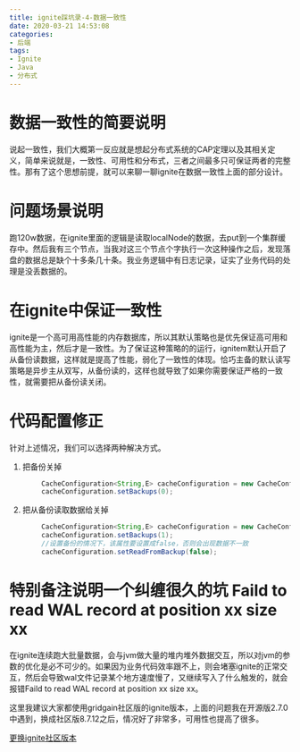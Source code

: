 ```yaml
---
title: ignite踩坑录-4-数据一致性
date: 2020-03-21 14:53:08
categories: 
- 后端
tags:
- Ignite
- Java
- 分布式
---
```


# 数据一致性的简要说明

说起一致性，我们大概第一反应就是想起分布式系统的CAP定理以及其相关定义，简单来说就是，一致性、可用性和分布式，三者之间最多只可保证两者的完整性。那有了这个思想前提，就可以来聊一聊ignite在数据一致性上面的部分设计。

# 问题场景说明
跑120w数据，在ignite里面的逻辑是读取localNode的数据，去put到一个集群缓存中。然后我有三个节点，当我对这三个节点个字执行一次这种操作之后，发现落盘的数据总是缺个十多条几十条。我业务逻辑中有日志记录，证实了业务代码的处理是没丢数据的。

# 在ignite中保证一致性

ignite是一个高可用高性能的内存数据库，所以其默认策略也是优先保证高可用和高性能为主，然后才是一致性。为了保证这种策略的的运行，ignitem默认开启了从备份读数据，这样就是提高了性能，弱化了一致性的体现。恰巧主备的默认读写策略是异步主从双写，从备份读的，这样也就导致了如果你需要保证严格的一致性，就需要把从备份读关闭。

# 代码配置修正

针对上述情况，我们可以选择两种解决方式。

1. 把备份关掉

```java
        CacheConfiguration<String,E> cacheConfiguration = new CacheConfiguration<>();
        cacheConfiguration.setBackups(0);
```

2. 把从备份读取数据给关掉

```java
        CacheConfiguration<String,E> cacheConfiguration = new CacheConfiguration<>();
        cacheConfiguration.setBackups(1);
        //设置备份的情况下，该属性要设置成false，否则会出现数据不一致
        cacheConfiguration.setReadFromBackup(false);
```

# 特别备注说明一个纠缠很久的坑 Faild to read WAL record at position xx size xx

在ignite连续跑大批量数据，会与jvm做大量的堆内堆外数据交互，所以对jvm的参数的优化是必不可少的。如果因为业务代码效率跟不上，则会堵塞ignite的正常交互，然后会导致wal文件记录某个地方速度慢了，又继续写入了什么触发的，就会报错Faild to read WAL record at position xx size xx。

这里我建议大家都使用gridgain社区版的ignite版本，上面的问题我在开源版2.7.0中遇到，换成社区版8.7.12之后，情况好了非常多，可用性也提高了很多。

[更换ignite社区版本](https://www.gridgain.com/docs/latest/developers-guide/setup#using-maven)

